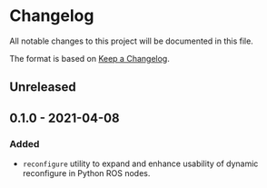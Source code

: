 # Changelog
All notable changes to this project will be documented in this file.

The format is based on [Keep a Changelog](http://keepachangelog.com/).

## Unreleased

## 0.1.0 - 2021-04-08
### Added
- `reconfigure` utility to expand and enhance usability of dynamic reconfigure in Python ROS nodes.
